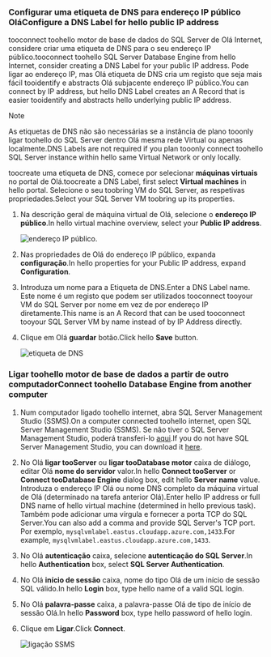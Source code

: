 ### <a name="configure-a-dns-label-for-hello-public-ip-address"></a><span data-ttu-id="2b9af-101">Configurar uma etiqueta de DNS para endereço IP público Olá</span><span class="sxs-lookup"><span data-stu-id="2b9af-101">Configure a DNS Label for hello public IP address</span></span>

<span data-ttu-id="2b9af-102">tooconnect toohello motor de base de dados do SQL Server de Olá Internet, considere criar uma etiqueta de DNS para o seu endereço IP público.</span><span class="sxs-lookup"><span data-stu-id="2b9af-102">tooconnect toohello SQL Server Database Engine from hello Internet, consider creating a DNS Label for your public IP address.</span></span> <span data-ttu-id="2b9af-103">Pode ligar ao endereço IP, mas Olá etiqueta de DNS cria um registo que seja mais fácil tooidentify e abstracts Olá subjacente endereço IP público.</span><span class="sxs-lookup"><span data-stu-id="2b9af-103">You can connect by IP address, but hello DNS Label creates an A Record that is easier tooidentify and abstracts hello underlying public IP address.</span></span>

> [!NOTE]
> <span data-ttu-id="2b9af-104">As etiquetas de DNS não são necessárias se a instância de plano tooonly ligar toohello do SQL Server dentro Olá mesma rede Virtual ou apenas localmente.</span><span class="sxs-lookup"><span data-stu-id="2b9af-104">DNS Labels are not required if you plan tooonly connect toohello SQL Server instance within hello same Virtual Network or only locally.</span></span>

<span data-ttu-id="2b9af-105">toocreate uma etiqueta de DNS, comece por selecionar **máquinas virtuais** no portal de Olá.</span><span class="sxs-lookup"><span data-stu-id="2b9af-105">toocreate a DNS Label, first select **Virtual machines** in hello portal.</span></span> <span data-ttu-id="2b9af-106">Selecione o seu toobring VM do SQL Server, as respetivas propriedades.</span><span class="sxs-lookup"><span data-stu-id="2b9af-106">Select your SQL Server VM toobring up its properties.</span></span>

1. <span data-ttu-id="2b9af-107">Na descrição geral de máquina virtual de Olá, selecione o **endereço IP público**.</span><span class="sxs-lookup"><span data-stu-id="2b9af-107">In hello virtual machine overview, select your **Public IP address**.</span></span>

    ![endereço IP público.](./media/virtual-machines-sql-server-connection-steps/rm-public-ip-address.png)

1. <span data-ttu-id="2b9af-109">Nas propriedades de Olá do endereço IP público, expanda **configuração**.</span><span class="sxs-lookup"><span data-stu-id="2b9af-109">In hello properties for your Public IP address, expand **Configuration**.</span></span>

1. <span data-ttu-id="2b9af-110">Introduza um nome para a Etiqueta de DNS.</span><span class="sxs-lookup"><span data-stu-id="2b9af-110">Enter a DNS Label name.</span></span> <span data-ttu-id="2b9af-111">Este nome é um registo que podem ser utilizados tooconnect tooyour VM do SQL Server por nome em vez de por endereço IP diretamente.</span><span class="sxs-lookup"><span data-stu-id="2b9af-111">This name is an A Record that can be used tooconnect tooyour SQL Server VM by name instead of by IP Address directly.</span></span>

1. <span data-ttu-id="2b9af-112">Clique em Olá **guardar** botão.</span><span class="sxs-lookup"><span data-stu-id="2b9af-112">Click hello **Save** button.</span></span>

    ![etiqueta de DNS](./media/virtual-machines-sql-server-connection-steps/rm-dns-label.png)

### <a name="connect-toohello-database-engine-from-another-computer"></a><span data-ttu-id="2b9af-114">Ligar toohello motor de base de dados a partir de outro computador</span><span class="sxs-lookup"><span data-stu-id="2b9af-114">Connect toohello Database Engine from another computer</span></span>

1. <span data-ttu-id="2b9af-115">Num computador ligado toohello internet, abra SQL Server Management Studio (SSMS).</span><span class="sxs-lookup"><span data-stu-id="2b9af-115">On a computer connected toohello internet, open SQL Server Management Studio (SSMS).</span></span> <span data-ttu-id="2b9af-116">Se não tiver o SQL Server Management Studio, poderá transferi-lo [aqui](https://docs.microsoft.com/sql/ssms/download-sql-server-management-studio-ssms).</span><span class="sxs-lookup"><span data-stu-id="2b9af-116">If you do not have SQL Server Management Studio, you can download it [here](https://docs.microsoft.com/sql/ssms/download-sql-server-management-studio-ssms).</span></span>

1. <span data-ttu-id="2b9af-117">No Olá **ligar tooServer** ou **ligar tooDatabase motor** caixa de diálogo, editar Olá **nome do servidor** valor.</span><span class="sxs-lookup"><span data-stu-id="2b9af-117">In hello **Connect tooServer** or **Connect tooDatabase Engine** dialog box, edit hello **Server name** value.</span></span> <span data-ttu-id="2b9af-118">Introduza o endereço IP Olá ou nome DNS completo da máquina virtual de Olá (determinado na tarefa anterior Olá).</span><span class="sxs-lookup"><span data-stu-id="2b9af-118">Enter hello IP address or full DNS name of hello virtual machine (determined in hello previous task).</span></span> <span data-ttu-id="2b9af-119">Também pode adicionar uma vírgula e fornecer a porta TCP do SQL Server.</span><span class="sxs-lookup"><span data-stu-id="2b9af-119">You can also add a comma and provide SQL Server's TCP port.</span></span> <span data-ttu-id="2b9af-120">Por exemplo, `mysqlvmlabel.eastus.cloudapp.azure.com,1433`.</span><span class="sxs-lookup"><span data-stu-id="2b9af-120">For example, `mysqlvmlabel.eastus.cloudapp.azure.com,1433`.</span></span>

1. <span data-ttu-id="2b9af-121">No Olá **autenticação** caixa, selecione **autenticação do SQL Server**.</span><span class="sxs-lookup"><span data-stu-id="2b9af-121">In hello **Authentication** box, select **SQL Server Authentication**.</span></span>

1. <span data-ttu-id="2b9af-122">No Olá **início de sessão** caixa, nome do tipo Olá de um início de sessão SQL válido.</span><span class="sxs-lookup"><span data-stu-id="2b9af-122">In hello **Login** box, type hello name of a valid SQL login.</span></span>

1. <span data-ttu-id="2b9af-123">No Olá **palavra-passe** caixa, a palavra-passe Olá de tipo de início de sessão Olá.</span><span class="sxs-lookup"><span data-stu-id="2b9af-123">In hello **Password** box, type hello password of hello login.</span></span>

1. <span data-ttu-id="2b9af-124">Clique em **Ligar**.</span><span class="sxs-lookup"><span data-stu-id="2b9af-124">Click **Connect**.</span></span>

    ![ligação SSMS](./media/virtual-machines-sql-server-connection-steps/rm-ssms-connect.png)